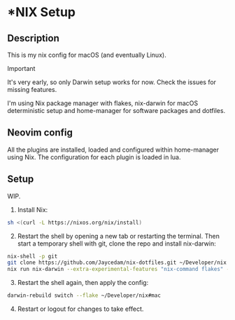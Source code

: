 # *NIX Setup

## Description
This is my nix config for macOS (and eventually Linux). 

> [!IMPORTANT]  
> It's very early, so only Darwin setup works for now. Check the issues for missing features.


I'm using Nix package manager with flakes, nix-darwin for macOS deterministic setup and home-manager for software packages and dotfiles.

## Neovim config
All the plugins are installed, loaded and configured within home-manager using Nix. The configuration for each plugin is loaded in lua.

## Setup

WIP.

1. Install Nix:
```bash
sh <(curl -L https://nixos.org/nix/install)
```

2. Restart the shell by opening a new tab or restarting the terminal. 
Then start a temporary shell with git, clone the repo and install nix-darwin:
```bash
nix-shell -p git
git clone https://github.com/Jaycedam/nix-dotfiles.git ~/Developer/nix
nix run nix-darwin --extra-experimental-features "nix-command flakes" -- switch --flake ~/Developer/nix#mac
```

3. Restart the shell again, then apply the config:
```bash
darwin-rebuild switch --flake ~/Developer/nix#mac
```

4. Restart or logout for changes to take effect.
